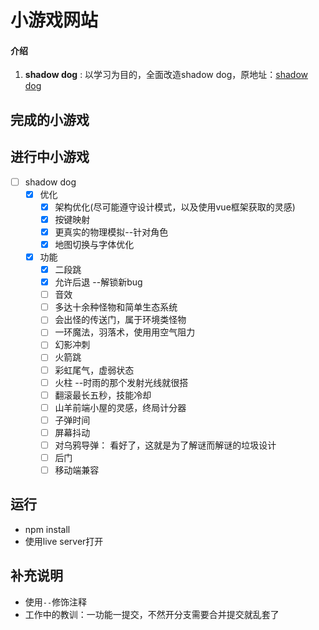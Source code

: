 # 小游戏网站
#### 介绍
1. **shadow dog** : 以学习为目的，全面改造shadow dog，原地址：[shadow dog](https://www.youtube.com/c/Frankslaboratory)

## 完成的小游戏


## 进行中小游戏
- [ ] shadow dog
  - [x] 优化
    - [x] 架构优化(尽可能遵守设计模式，以及使用vue框架获取的灵感)
    - [x] 按键映射
    - [x] 更真实的物理模拟--针对角色
    - [x] 地图切换与字体优化
  - [x] 功能
    - [x] 二段跳
    - [x] 允许后退 --解锁新bug
    - [ ] 音效
    - [ ] 多达十余种怪物和简单生态系统
    - [ ] 会出怪的传送门，属于环境类怪物
    - [ ] 一环魔法，羽落术，使用用空气阻力
    - [ ] 幻影冲刺
    - [ ] 火箭跳
    - [ ] 彩虹尾气，虚弱状态
    - [ ] 火柱 --时雨的那个发射光线就很搭
    - [ ] 翻滚最长五秒，技能冷却
    - [ ] 山羊前端小屋的灵感，终局计分器
    - [ ] 子弹时间
    - [ ] 屏幕抖动
    - [ ] 对乌鸦导弹： 看好了，这就是为了解谜而解谜的垃圾设计
    - [ ] 后门
    - [ ] 移动端兼容

## 运行
+ npm install
+ 使用live server打开

## 补充说明
+ 使用`--`修饰注释
+ 工作中的教训：一功能一提交，不然开分支需要合并提交就乱套了
